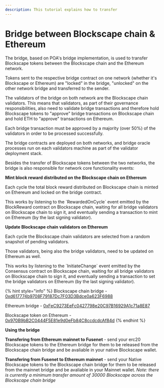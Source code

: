 ```yaml
---
description: This tutorial explains how to transfer
---
```


# Bridge between Blockscape chain & Ethereum

The bridge, based on POA's bridge implementation, is used to transfer Blockscape tokens between the Blockscape chain and the Ethereum network.

Tokens sent to the respective bridge contract on one network \(whether it's Blockscape or Ethereum\) are "locked" in the bridge, "unlocked" on the other network bridge and transferred to the sender.

The validators of the bridge on both network are the Blockscape chain validators. This means that validators, as part of their governance responsibilities, also need to validate bridge transactions and therefore hold Blockscape tokens to "approve" bridge transactions on Blockscape chain and hold ETH to "approve" transactions on Ethereum.

Each bridge transaction must be approved by a majority \(over 50%\) of the validators in order to be processed successfully.

The bridge contracts are deployed on both networks, and bridge oracle processes run on each validators machine as part of the validator deployment stack.

Besides the transfer of Blockscape tokens between the two networks, the bridge is also responsible for network core functionality events:

**Mint block reward distributed on the Blockscape chain on Ethereum**

Each cycle the total block reward distributed on Blockscape chain is minted on Ethereum and locked on the bridge contract.

This works by listening to the \`RewardedOnCycle\` event emitted by the BlockReward contract on Blockscape chain, waiting for all bridge validators on Blockscape chain to sign it, and eventually sending a transaction to mint on Ethereum \(by the last signing validator\).

**Update Blockscape chain validators on Ethereum**

Each cycle the Blockscape chain validators are selected from a random snapshot of pending validators.

Those validators, being also the bridge validators, need to be updated on Ethereum as well.

This works by listening to the \`InitiateChange\` event emitted by the Consensus contract on Blockscape chain, waiting for all bridge validators on Blockscape chain to sign it, and eventually sending a transaction to set the bridge validators on Ethereum \(by the last signing validator\).

{% hint style="info" %}
Blockscape chain bridge - [0xd617774b9708F79187Dc7F03D3Bdce0a623F6988](https://scan.blockscape.net/address/0xd617774b9708f79187dc7f03d3bdce0a623f6988)

Ethereum bridge - [0xFeC9273EeFc0427798e20C97B16929A1c71a8E87](https://etherscan.io/address/0xFeC9273EeFc0427798e20C97B16929A1c71a8E87)

Blockscape token on Ethereum - [0x970B9bB2C0444F5E81e9d0eFb84C8ccdcdcAf84d](https://etherscan.io/token/0x970B9bB2C0444F5E81e9d0eFb84C8ccdcdcAf84d)
{% endhint %}

**Using the bridge**

**Transfering from Ethereum mainnet to Fusenet** - send your erc20 Blockscape tokens to the Ethereum bridge for them to be released from the Blockscape chain bridge and be avaliable in your native Blockscape wallet.

**Transfering from Fusenet to Ethereum mainnet** - send your Native Blockscape tokens to the Blockscape chain bridge for them to be released from the mainnet bridge and be avaliable in your Mainnet wallet. _Note: there is currently a minimum transfer amount of 30000 Blockscape across the Blockscape chain bridge_

